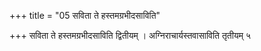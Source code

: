 +++
title = "05 सविता ते हस्तमग्रभीदसाविति"

+++
सविता ते हस्तमग्रभीदसाविति द्वितीयम् ।
अग्निराचार्यस्तवासाविति तृतीयम् ५